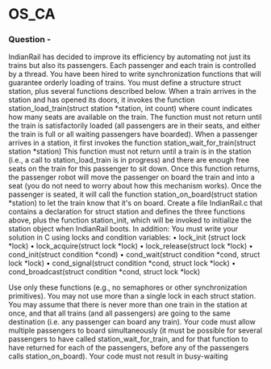 # OS_CA
<h3>Question - </h3> 
IndianRail has decided to improve its efficiency by automating not just its trains but also its 
passengers. Each passenger and each train is controlled by a thread. You have been hired to write 
synchronization functions that will guarantee orderly loading of trains. You must define a 
structure struct station, plus several functions described below. 
When a train arrives in the station and has opened its doors, it invokes the function 
station_load_train(struct station *station, int count) 
where count indicates how many seats are available on the train. The function must not return 
until the train is satisfactorily loaded (all passengers are in their seats, and either the train is full or 
all waiting passengers have boarded). 
When a passenger arrives in a station, it first invokes the function 
station_wait_for_train(struct station *station) 
This function must not return until a train is in the station (i.e., a call to station_load_train is in 
progress) and there are enough free seats on the train for this passenger to sit down. Once this 
function returns, the passenger robot will move the passenger on board the train and into a seat 
(you do not need to worry about how this mechanism works). Once the passenger is seated, it will 
call the function 
station_on_board(struct station *station) 
to let the train know that it's on board. 
Create a file IndianRail.c that contains a declaration for struct station and defines the three 
functions above, plus the function station_init, which will be invoked to initialize the station 
object when IndianRail boots. In addition: 
You must write your solution in C using locks and condition variables: 
• lock_init (struct lock *lock) 
• lock_acquire(struct lock *lock) 
• lock_release(struct lock *lock) 
• cond_init(struct condition *cond) 
• cond_wait(struct condition *cond, struct lock *lock) 
• cond_signal(struct condition *cond, struct lock *lock) 
• cond_broadcast(struct condition *cond, struct lock *lock)

Use only these functions (e.g., no semaphores or other synchronization primitives). 
You may not use more than a single lock in each struct station. 
You may assume that there is never more than one train in the station at once, and that all trains 
(and all passengers) are going to the same destination (i.e. any passenger can board any train). 
Your code must allow multiple passengers to board simultaneously (it must be possible for 
several passengers to have called station_wait_for_train, and for that function to have returned for 
each of the passengers, before any of the passengers calls station_on_board). 
Your code must not result in busy-waiting
